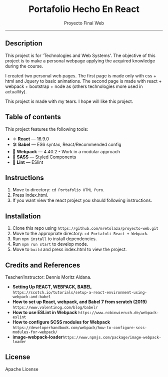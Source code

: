 <h1 align="center">
Portafolio Hecho En React
</h1> 
<p align="center">
  Proyecto Final Web 
</p>
<hr />

## Description
This project is for 'Technologies and Web Systems'. The objective of this project is to make a personal webpage applying the acquired knowledge during the course.

I created two personal web pages. The first page is made only with css + html and Jquery to basic animations. The second page is made with react + webpack + bootstrap + node as (others technologies more used in actuallity). 

This project is made with my tears. I hope will like this project. 

## Table of contents

This project features the following tools:

- ⚛ **React** — 16.9.0
- 🛠 **Babel** — ES6 syntax, React/Recommended config
- 🚀 **Webpack**  — 4.40.2 - Work in a modular approach
- 💅 **SASS** — Styled Components
- 💖 **Lint** — ESlint

## Instructions 

1. Move to directory: `cd Portafolio HTML Puro`.<br />
2. Press Index.html. 
3. If you want view the react project you should  following instructions.

## Installation
1. Clone this repo using `https://github.com/mretolaza/proyecto-web.git`
2. Move to the appropriate directory: `cd Portafoli React + Webpack`.<br />
3. Run `npm install` to install dependencies.<br />
4. Run `npm run start` to develop mode. 
5. Move to  `build` and press index.html to view the project. 

## Credits and References
Teacher/Instructor: Dennis Moritz Aldana.

- **Setting Up REACT, WEBPACK, BABEL** `https://scotch.io/tutorials/setup-a-react-environment-using-webpack-and-babel`
- **How to set up React, webpack, and Babel 7 from scratch (2019)** `https://www.valentinog.com/blog/babel/`
- **How to use ESLint in Webpack** `https://www.robinwieruch.de/webpack-eslint`
- **How to configure SCSS modules for Webpack** `https://developerhandbook.com/webpack/how-to-configure-scss-modules-for-webpack/`
- **image-webpack-loader**`https://www.npmjs.com/package/image-webpack-loader`
  
## License
 Apache License
